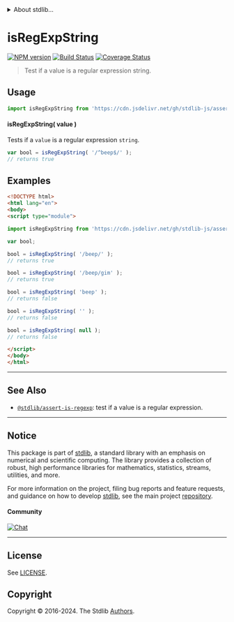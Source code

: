 <!--

@license Apache-2.0

Copyright (c) 2018 The Stdlib Authors.

Licensed under the Apache License, Version 2.0 (the "License");
you may not use this file except in compliance with the License.
You may obtain a copy of the License at

   http://www.apache.org/licenses/LICENSE-2.0

Unless required by applicable law or agreed to in writing, software
distributed under the License is distributed on an "AS IS" BASIS,
WITHOUT WARRANTIES OR CONDITIONS OF ANY KIND, either express or implied.
See the License for the specific language governing permissions and
limitations under the License.

-->


<details>
  <summary>
    About stdlib...
  </summary>
  <p>We believe in a future in which the web is a preferred environment for numerical computation. To help realize this future, we've built stdlib. stdlib is a standard library, with an emphasis on numerical and scientific computation, written in JavaScript (and C) for execution in browsers and in Node.js.</p>
  <p>The library is fully decomposable, being architected in such a way that you can swap out and mix and match APIs and functionality to cater to your exact preferences and use cases.</p>
  <p>When you use stdlib, you can be absolutely certain that you are using the most thorough, rigorous, well-written, studied, documented, tested, measured, and high-quality code out there.</p>
  <p>To join us in bringing numerical computing to the web, get started by checking us out on <a href="https://github.com/stdlib-js/stdlib">GitHub</a>, and please consider <a href="https://opencollective.com/stdlib">financially supporting stdlib</a>. We greatly appreciate your continued support!</p>
</details>

# isRegExpString

[![NPM version][npm-image]][npm-url] [![Build Status][test-image]][test-url] [![Coverage Status][coverage-image]][coverage-url] <!-- [![dependencies][dependencies-image]][dependencies-url] -->

> Test if a value is a regular expression string.

<section class="intro">

</section>

<!-- /.intro -->



<section class="usage">

## Usage

```javascript
import isRegExpString from 'https://cdn.jsdelivr.net/gh/stdlib-js/assert-is-regexp-string@esm/index.mjs';
```

#### isRegExpString( value )

Tests if a `value` is a regular expression `string`.

```javascript
var bool = isRegExpString( '/^beep$/' );
// returns true
```

</section>

<!-- /.usage -->

<section class="examples">

## Examples

<!-- eslint no-undef: "error" -->

```html
<!DOCTYPE html>
<html lang="en">
<body>
<script type="module">

import isRegExpString from 'https://cdn.jsdelivr.net/gh/stdlib-js/assert-is-regexp-string@esm/index.mjs';

var bool;

bool = isRegExpString( '/beep/' );
// returns true

bool = isRegExpString( '/beep/gim' );
// returns true

bool = isRegExpString( 'beep' );
// returns false

bool = isRegExpString( '' );
// returns false

bool = isRegExpString( null );
// returns false

</script>
</body>
</html>
```

</section>

<!-- /.examples -->



<!-- Section for related `stdlib` packages. Do not manually edit this section, as it is automatically populated. -->

<section class="related">

* * *

## See Also

-   <span class="package-name">[`@stdlib/assert-is-regexp`][@stdlib/assert/is-regexp]</span><span class="delimiter">: </span><span class="description">test if a value is a regular expression.</span>

</section>

<!-- /.related -->

<!-- Section for all links. Make sure to keep an empty line after the `section` element and another before the `/section` close. -->


<section class="main-repo" >

* * *

## Notice

This package is part of [stdlib][stdlib], a standard library with an emphasis on numerical and scientific computing. The library provides a collection of robust, high performance libraries for mathematics, statistics, streams, utilities, and more.

For more information on the project, filing bug reports and feature requests, and guidance on how to develop [stdlib][stdlib], see the main project [repository][stdlib].

#### Community

[![Chat][chat-image]][chat-url]

---

## License

See [LICENSE][stdlib-license].


## Copyright

Copyright &copy; 2016-2024. The Stdlib [Authors][stdlib-authors].

</section>

<!-- /.stdlib -->

<!-- Section for all links. Make sure to keep an empty line after the `section` element and another before the `/section` close. -->

<section class="links">

[npm-image]: http://img.shields.io/npm/v/@stdlib/assert-is-regexp-string.svg
[npm-url]: https://npmjs.org/package/@stdlib/assert-is-regexp-string

[test-image]: https://github.com/stdlib-js/assert-is-regexp-string/actions/workflows/test.yml/badge.svg?branch=v0.2.0
[test-url]: https://github.com/stdlib-js/assert-is-regexp-string/actions/workflows/test.yml?query=branch:v0.2.0

[coverage-image]: https://img.shields.io/codecov/c/github/stdlib-js/assert-is-regexp-string/main.svg
[coverage-url]: https://codecov.io/github/stdlib-js/assert-is-regexp-string?branch=main

<!--

[dependencies-image]: https://img.shields.io/david/stdlib-js/assert-is-regexp-string.svg
[dependencies-url]: https://david-dm.org/stdlib-js/assert-is-regexp-string/main

-->

[chat-image]: https://img.shields.io/gitter/room/stdlib-js/stdlib.svg
[chat-url]: https://app.gitter.im/#/room/#stdlib-js_stdlib:gitter.im

[stdlib]: https://github.com/stdlib-js/stdlib

[stdlib-authors]: https://github.com/stdlib-js/stdlib/graphs/contributors

[cli-section]: https://github.com/stdlib-js/assert-is-regexp-string#cli
[cli-url]: https://github.com/stdlib-js/assert-is-regexp-string/tree/cli
[@stdlib/assert-is-regexp-string]: https://github.com/stdlib-js/assert-is-regexp-string/tree/main

[umd]: https://github.com/umdjs/umd
[es-module]: https://developer.mozilla.org/en-US/docs/Web/JavaScript/Guide/Modules

[deno-url]: https://github.com/stdlib-js/assert-is-regexp-string/tree/deno
[deno-readme]: https://github.com/stdlib-js/assert-is-regexp-string/blob/deno/README.md
[umd-url]: https://github.com/stdlib-js/assert-is-regexp-string/tree/umd
[umd-readme]: https://github.com/stdlib-js/assert-is-regexp-string/blob/umd/README.md
[esm-url]: https://github.com/stdlib-js/assert-is-regexp-string/tree/esm
[esm-readme]: https://github.com/stdlib-js/assert-is-regexp-string/blob/esm/README.md
[branches-url]: https://github.com/stdlib-js/assert-is-regexp-string/blob/main/branches.md

[stdlib-license]: https://raw.githubusercontent.com/stdlib-js/assert-is-regexp-string/main/LICENSE

[standard-streams]: https://en.wikipedia.org/wiki/Standard_streams

[mdn-regexp]: https://developer.mozilla.org/en-US/docs/Web/JavaScript/Guide/Regular_Expressions

<!-- <related-links> -->

[@stdlib/assert/is-regexp]: https://github.com/stdlib-js/assert-is-regexp/tree/esm

<!-- </related-links> -->

</section>

<!-- /.links -->
